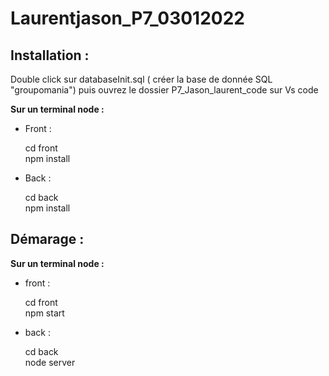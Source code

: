 ﻿# Laurentjason_P7_03012022

## Installation :

Double click sur databaseInit.sql ( créer la base de donnée SQL "groupomania")
puis ouvrez le dossier P7_Jason_laurent_code sur Vs code

__Sur un terminal node :__

- Front :

  cd front  
npm install

- Back :

  cd back  
npm install

## Démarage :

__Sur un terminal node :__

- front :
 
  cd front  
npm start

- back :

  cd back  
node server
